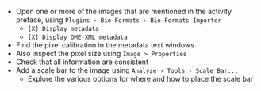 - Open one or more of the images that are mentioned in the activity preface, using `Plugins › Bio-Formats › Bio-Formats Importer`
    - `[X] Display metadata`
    - `[X] Display OME-XML metadata`
- Find the pixel calibration in the metadata text windows
- Also inspect the pixel size using `Image > Properties`
- Check that all information are consistent
- Add a scale bar to the image using `Analyze › Tools › Scale Bar...`
    - Explore the various options for where and how to place the scale bar
